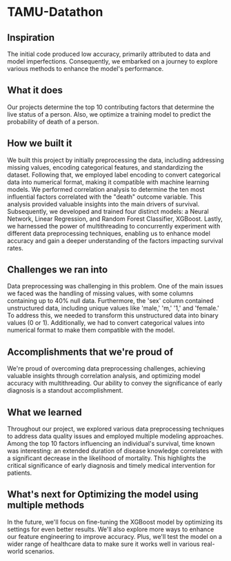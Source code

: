 # TAMU-Datathon
## Inspiration
The initial code produced low accuracy, primarily attributed to data and model imperfections. Consequently, we embarked on a journey to explore various methods to enhance the model's performance.

## What it does
Our projects determine the top 10 contributing factors that determine the live status of a person. Also, we optimize a training model to predict the probability of death of a person.   

## How we built it
We built this project by initially preprocessing the data, including addressing missing values, encoding categorical features, and standardizing the dataset. Following that, we employed label encoding to convert categorical data into numerical format, making it compatible with machine learning models. We performed correlation analysis to determine the ten most influential factors correlated with the "death" outcome variable. This analysis provided valuable insights into the main drivers of survival. Subsequently, we developed and trained four distinct models: a Neural Network, Linear Regression, and Random Forest Classifier, XGBoost. Lastly, we harnessed the power of multithreading to concurrently experiment with different data preprocessing techniques, enabling us to enhance model accuracy and gain a deeper understanding of the factors impacting survival rates.

## Challenges we ran into
Data preprocessing was challenging in this problem. One of the main issues we faced was the handling of missing values, with some columns containing up to 40% null data. Furthermore, the 'sex' column contained unstructured data, including unique values like 'male,' 'm,' '1,' and 'female.' To address this, we needed to transform this unstructured data into binary values (0 or 1). Additionally, we had to convert categorical values into numerical format to make them compatible with the model.

## Accomplishments that we're proud of
We're proud of overcoming data preprocessing challenges, achieving valuable insights through correlation analysis, and optimizing model accuracy with multithreading. Our ability to convey the significance of early diagnosis is a standout accomplishment.

## What we learned
Throughout our project, we explored various data preprocessing techniques to address data quality issues and employed multiple modeling approaches. Among the top 10 factors influencing an individual's survival, time known was interesting: an extended duration of disease knowledge correlates with a significant decrease in the likelihood of mortality. This highlights the critical significance of early diagnosis and timely medical intervention for patients.

## What's next for Optimizing the model using multiple methods
In the future, we'll focus on fine-tuning the XGBoost model by optimizing its settings for even better results. We'll also explore more ways to enhance our feature engineering to improve accuracy. Plus, we'll test the model on a wider range of healthcare data to make sure it works well in various real-world scenarios.
